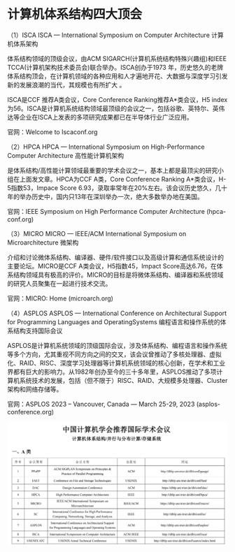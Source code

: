 # 计算机体系结构四大顶会


（1）ISCA
ISCA — International Symposium on Computer Architecture 计算机体系架构

体系结构领域的顶级会议，由ACM SIGARCH(计算机系统结构特殊兴趣组)和IEEE TCCA(计算机架构技术委员会)联合举办。ISCA创办于1973 年，历史悠久的老牌体系结构顶会，在计算机领域的各种应用和人才遍地开花、大数据与深度学习引发新的发展浪潮的当代，其规模也有所扩大 。

ISCA是CCF 推荐A类会议，Core Conference Ranking推荐A*类会议，H5 index为56。ISCA是计算机系统结构领域最顶级的会议之一，包括谷歌、英特尔、英伟达等企业在ISCA上发表的多项研究成果都已在半导体行业广泛应用。

官网：Welcome to Iscaconf.org

（2）HPCA
HPCA — International Symposium on High-Performance Computer Architecture 高性能计算机架构

是体系结构/高性能计算领域最重要的学术会议之一，基本上都是最顶尖的研究小组在上面发文章。HPCA为CCF A类，Core Conference Ranking A*类会议，H-5指数53，Impace Score 6.93，录取率常年在20%左右。该会议历史悠久，几十年的举办历史中，国内只13年在深圳举办一次，绝大多数举办地在美国。

官网：IEEE Symposium on High Performance Computer Architecture (hpca-conf.org)

（3）MICRO
MICRO — IEEE/ACM International Symposium on Microarchitecture 微架构

介绍和讨论微体系结构、编译器、硬件/软件接口以及高级计算和通信系统设计的主要论坛。MICRO是CCF A类会议，H5指数45，Impact Score高达6.76，在体系结构领域具有极高的评价。MICRO的目标是将微体系结构、编译器和系统领域的研究人员聚集在一起进行技术交流。

官网：MICRO: Home (microarch.org)

（4）ASPLOS
ASPLOS — International Conference on Architectural Support for Programming Languages and OperatingSystems 编程语言和操作系统的体系结构支持国际会议

ASPLOS是计算机系统领域的顶级国际会议，涉及体系结构、编程语言和操作系统等多个方向，尤其重视不同方向之间的交叉，该会议曾推动了多核处理器、虚拟化、RAID、RISC、深度学习处理器等计算机系统领域的核心创新，在学术和工业界都有巨大的影响力。从1982年创办至今的三十多年里，ASPLOS推动了多项计算机系统技术的发展，包括（但不限于）RISC、RAID、大规模多处理器、Cluster架构和网络存储等。 

官网：ASPLOS 2023 – Vancouver, Canada — March 25-29, 2023 (asplos-conference.org)



![](./image/1.PNG) 


